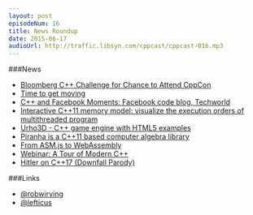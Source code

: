 ```yaml
---
layout: post
episodeNum: 16
title: News Roundup
date: 2015-06-17
audioUrl: http://traffic.libsyn.com/cppcast/cppcast-016.mp3
---
```


###News

 - [Bloomberg C++ Challenge for Chance to Attend CppCon](https://isocpp.org/blog/2015/06/bloomberg-cpp-challenge-for-chance-to-attend-cppcon)
 - [Time to get moving](http://bulldozer00.com/2015/06/15/time-to-get-moving/)
 - [C++ and Facebook Moments: Facebook code blog, Techworld](https://isocpp.org/blog/2015/06/cpp-and-facebook-moments-facebook-code-blog-techworld)
 - [Interactive C++11 memory model: visualize the execution orders of multithreaded program](http://www.reddit.com/r/cpp/comments/39u5hi/interactive_c11_memory_model_visualize_the/)
 - [Urho3D - C++ game engine with HTML5 examples](http://www.reddit.com/r/cpp/comments/39vxj9/urho3d_c_game_engine_with_html5_examples/)
 - [Piranha is a C++11 based computer algebra library](http://www.reddit.com/r/cpp/comments/39tmio/piranha_is_a_c11based_computer_algebra_library/)
 - [From ASM.js to WebAssembly](https://brendaneich.com/2015/06/from-asm-js-to-webassembly/)
 - [Webinar: A Tour of Modern C++](https://isocpp.org/blog/2015/06/webinar-a-tour-of-modern-cpp-thursday-july-2nd-2015)
 - [Hitler on C++17 (Downfall Parody)](http://www.reddit.com/r/cpp/comments/398x7w/hitler_on_c17/)
 
###Links

 - [@robwirving](https://twitter.com/robwirving)
 - [@lefticus](https://twitter.com/lefticus)